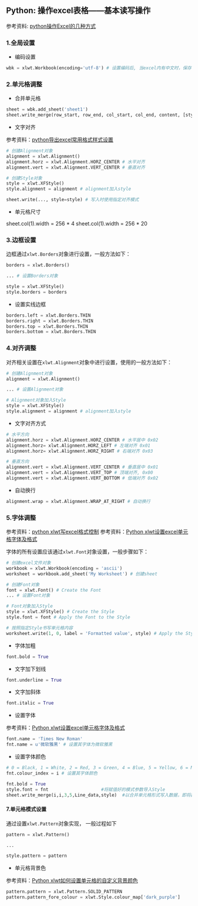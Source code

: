 ## Python: 操作excel表格——基本读写操作

参考资料: [python操作Excel的几种方式](https://www.cnblogs.com/lingwang3/p/6416023.html)


### 1.全局设置

* 编码设置

```python
wbk = xlwt.Workbook(encoding='utf-8') # 设置编码后, 当excel内有中文时，保存不会报错
```

### 2.单元格调整

* 合并单元格

```python
sheet = wbk.add_sheet('sheet1')
sheet.write_merge(row_start, row_end, col_start, col_end, content, [style]) # 向圈出的区域内写入内容，实际效果等同于合并圈出区域的单元格
```

* 文字对齐

参考资料：[python导出excel常用格式样式设置](https://blog.csdn.net/qq_32502511/article/details/53463743)

```python
# 创建Alignment对象
alignment = xlwt.Alignment()
alignment.horz = xlwt.Alignment.HORZ_CENTER # 水平对齐
alignment.vert = xlwt.Alignment.VERT_CENTER # 垂直对齐

# 创建Style对象
style = xlwt.XFStyle()
style.alignment = alignment # alignment加入style

sheet.write(..., style=style) # 写入时使用指定对齐模式
```

* 单元格尺寸

sheet.col(1).width = 256 * 4
sheet.col(1).width = 256 * 20



### 3.边框设置

边框通过`xlwt.Borders`对象进行设置，一般方法如下：

```python
borders = xlwt.Borders()

... # 设置Borders对象

style = xlwt.XFStyle()
style.borders = borders 

```

* 设置实线边框

```python
borders.left = xlwt.Borders.THIN
borders.right = xlwt.Borders.THIN
borders.top = xlwt.Borders.THIN
borders.bottom = xlwt.Borders.THIN
```

### 4.对齐调整

对齐相关设置在`xlwt.Alignment`对象中进行设置，使用的一般方法如下：

```python
# 创建Alignment对象
alignment = xlwt.Alignment()

... # 设置Alignment对象

# Alignment对象加入Style
style = xlwt.XFStyle()
style.alignment = alignment # alignment加入style
```

* 文字对齐方式

```python
# 水平方向
alignment.horz = xlwt.Alignment.HORZ_CENTER # 水平居中 0x02
alignment.horz= xlwt.Alignment.HORZ_LEFT # 左端对齐 0x01
alignment.horz= xlwt.Alignment.HORZ_RIGHT # 右端对齐 0x03

# 垂直方向
alignment.vert = xlwt.Alignment.VERT_CENTER # 垂直居中 0x01
alignment.vert = xlwt.Alignment.VERT_TOP # 顶端对齐, 0x00
alignment.vert = xlwt.Alignment.VERT_BOTTOM # 低端对齐 0x02
```

* 自动换行

```python
alignment.wrap = xlwt.Alignment.WRAP_AT_RIGHT # 自动换行
```

### 5.字体调整

参考资料：[python xlwt写excel格式控制](https://blog.csdn.net/kk123a/article/details/49813559)
参考资料：[Python xlwt设置excel单元格字体及格式](https://blog.csdn.net/u013400654/article/details/50284983)

字体的所有设置应该通过`xlwt.Font`对象设置，一般步骤如下：

```python
# 创建excel文件对象
workbook = xlwt.Workbook(encoding = 'ascii')
worksheet = workbook.add_sheet('My Worksheet') # 创建sheet

# 创建Font对象
font = xlwt.Font() # Create the Font
... # 设置Font对象

# Font对象加入Style
style = xlwt.XFStyle() # Create the Style
style.font = font # Apply the Font to the Style

# 按照指定Style书写单元格内容
worksheet.write(1, 0, label = 'Formatted value', style) # Apply the Style to the Cell
```

* 字体加粗

```python
font.bold = True
```

* 文字加下划线

```python
font.underline = True
```

* 文字加斜体

```python
font.italic = True
```

* 设置字体

参考资料：[Python xlwt设置excel单元格字体及格式](https://blog.csdn.net/u013400654/article/details/50284983)

```python
font.name = 'Times New Roman'
fnt.name = u'微软雅黑' # 设置其字体为微软雅黑
```

* 设置字体颜色

```python
# 0 = Black, 1 = White, 2 = Red, 3 = Green, 4 = Blue, 5 = Yellow, 6 = Magenta,  the list goes on...
fnt.colour_index = i # 设置其字体颜色
```

```python
fnt.bold = True                                             
style.font = fnt                    #将赋值好的模式参数导入Style                                   
sheet.write_merge(i,i,3,5,Line_data,style)  #以合并单元格形式写入数据，即将数据写入以第4/5/6列合并德单元
```

#### 7.单元格模式设置

通过设置`xlwt.Pattern`对象实现， 一般过程如下

```python
pattern = xlwt.Pattern()

... 

style.pattern = pattern
```

* 单元格背景色

参考资料：[Python xlwt如何设置单元格的自定义背景颜色](https://cloud.tencent.com/developer/ask/34882)

```python
pattern.pattern = xlwt.Pattern.SOLID_PATTERN
pattern.pattern_fore_colour = xlwt.Style.colour_map['dark_purple']
```





